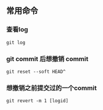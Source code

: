 ## 常用命令
### 查看log
```
git log
```
### git commit 后想撤销 commit
```
git reset --soft HEAD^
```

### 想撤销之前提交过的一个commit
```
git revert -m 1 [logid]
```

